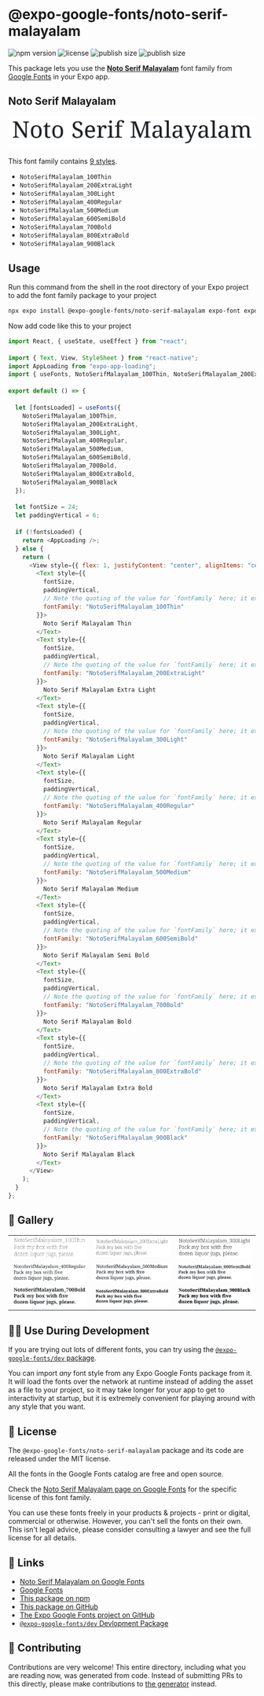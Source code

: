 # @expo-google-fonts/noto-serif-malayalam

![npm version](https://flat.badgen.net/npm/v/@expo-google-fonts/noto-serif-malayalam)
![license](https://flat.badgen.net/github/license/expo/google-fonts)
![publish size](https://flat.badgen.net/packagephobia/install/@expo-google-fonts/noto-serif-malayalam)
![publish size](https://flat.badgen.net/packagephobia/publish/@expo-google-fonts/noto-serif-malayalam)

This package lets you use the [**Noto Serif Malayalam**](https://fonts.google.com/specimen/Noto+Serif+Malayalam) font family from [Google Fonts](https://fonts.google.com/) in your Expo app.

## Noto Serif Malayalam

![Noto Serif Malayalam](./font-family.png)

This font family contains [9 styles](#-gallery).

- `NotoSerifMalayalam_100Thin`
- `NotoSerifMalayalam_200ExtraLight`
- `NotoSerifMalayalam_300Light`
- `NotoSerifMalayalam_400Regular`
- `NotoSerifMalayalam_500Medium`
- `NotoSerifMalayalam_600SemiBold`
- `NotoSerifMalayalam_700Bold`
- `NotoSerifMalayalam_800ExtraBold`
- `NotoSerifMalayalam_900Black`

## Usage

Run this command from the shell in the root directory of your Expo project to add the font family package to your project

```sh
npx expo install @expo-google-fonts/noto-serif-malayalam expo-font expo-app-loading
```

Now add code like this to your project

```js
import React, { useState, useEffect } from "react";

import { Text, View, StyleSheet } from "react-native";
import AppLoading from "expo-app-loading";
import { useFonts, NotoSerifMalayalam_100Thin, NotoSerifMalayalam_200ExtraLight, NotoSerifMalayalam_300Light, NotoSerifMalayalam_400Regular, NotoSerifMalayalam_500Medium, NotoSerifMalayalam_600SemiBold, NotoSerifMalayalam_700Bold, NotoSerifMalayalam_800ExtraBold, NotoSerifMalayalam_900Black } from '@expo-google-fonts/noto-serif-malayalam';

export default () => {

  let [fontsLoaded] = useFonts({
    NotoSerifMalayalam_100Thin, 
    NotoSerifMalayalam_200ExtraLight, 
    NotoSerifMalayalam_300Light, 
    NotoSerifMalayalam_400Regular, 
    NotoSerifMalayalam_500Medium, 
    NotoSerifMalayalam_600SemiBold, 
    NotoSerifMalayalam_700Bold, 
    NotoSerifMalayalam_800ExtraBold, 
    NotoSerifMalayalam_900Black
  });

  let fontSize = 24;
  let paddingVertical = 6;

  if (!fontsLoaded) {
    return <AppLoading />;
  } else {
    return (
      <View style={{ flex: 1, justifyContent: "center", alignItems: "center" }}>
        <Text style={{
          fontSize,
          paddingVertical,
          // Note the quoting of the value for `fontFamily` here; it expects a string!
          fontFamily: "NotoSerifMalayalam_100Thin"
        }}>
          Noto Serif Malayalam Thin
        </Text>
        <Text style={{
          fontSize,
          paddingVertical,
          // Note the quoting of the value for `fontFamily` here; it expects a string!
          fontFamily: "NotoSerifMalayalam_200ExtraLight"
        }}>
          Noto Serif Malayalam Extra Light
        </Text>
        <Text style={{
          fontSize,
          paddingVertical,
          // Note the quoting of the value for `fontFamily` here; it expects a string!
          fontFamily: "NotoSerifMalayalam_300Light"
        }}>
          Noto Serif Malayalam Light
        </Text>
        <Text style={{
          fontSize,
          paddingVertical,
          // Note the quoting of the value for `fontFamily` here; it expects a string!
          fontFamily: "NotoSerifMalayalam_400Regular"
        }}>
          Noto Serif Malayalam Regular
        </Text>
        <Text style={{
          fontSize,
          paddingVertical,
          // Note the quoting of the value for `fontFamily` here; it expects a string!
          fontFamily: "NotoSerifMalayalam_500Medium"
        }}>
          Noto Serif Malayalam Medium
        </Text>
        <Text style={{
          fontSize,
          paddingVertical,
          // Note the quoting of the value for `fontFamily` here; it expects a string!
          fontFamily: "NotoSerifMalayalam_600SemiBold"
        }}>
          Noto Serif Malayalam Semi Bold
        </Text>
        <Text style={{
          fontSize,
          paddingVertical,
          // Note the quoting of the value for `fontFamily` here; it expects a string!
          fontFamily: "NotoSerifMalayalam_700Bold"
        }}>
          Noto Serif Malayalam Bold
        </Text>
        <Text style={{
          fontSize,
          paddingVertical,
          // Note the quoting of the value for `fontFamily` here; it expects a string!
          fontFamily: "NotoSerifMalayalam_800ExtraBold"
        }}>
          Noto Serif Malayalam Extra Bold
        </Text>
        <Text style={{
          fontSize,
          paddingVertical,
          // Note the quoting of the value for `fontFamily` here; it expects a string!
          fontFamily: "NotoSerifMalayalam_900Black"
        }}>
          Noto Serif Malayalam Black
        </Text>
      </View>
    );
  }
};
```

## 🔡 Gallery


||||
|-|-|-|
|![NotoSerifMalayalam_100Thin](./NotoSerifMalayalam_100Thin.ttf.png)|![NotoSerifMalayalam_200ExtraLight](./NotoSerifMalayalam_200ExtraLight.ttf.png)|![NotoSerifMalayalam_300Light](./NotoSerifMalayalam_300Light.ttf.png)||
|![NotoSerifMalayalam_400Regular](./NotoSerifMalayalam_400Regular.ttf.png)|![NotoSerifMalayalam_500Medium](./NotoSerifMalayalam_500Medium.ttf.png)|![NotoSerifMalayalam_600SemiBold](./NotoSerifMalayalam_600SemiBold.ttf.png)||
|![NotoSerifMalayalam_700Bold](./NotoSerifMalayalam_700Bold.ttf.png)|![NotoSerifMalayalam_800ExtraBold](./NotoSerifMalayalam_800ExtraBold.ttf.png)|![NotoSerifMalayalam_900Black](./NotoSerifMalayalam_900Black.ttf.png)||


## 👩‍💻 Use During Development

If you are trying out lots of different fonts, you can try using the [`@expo-google-fonts/dev` package](https://github.com/expo/google-fonts/tree/master/font-packages/dev#readme).

You can import _any_ font style from any Expo Google Fonts package from it. It will load the fonts over the network at runtime instead of adding the asset as a file to your project, so it may take longer for your app to get to interactivity at startup, but it is extremely convenient for playing around with any style that you want.


## 📖 License

The `@expo-google-fonts/noto-serif-malayalam` package and its code are released under the MIT license.

All the fonts in the Google Fonts catalog are free and open source.

Check the [Noto Serif Malayalam page on Google Fonts](https://fonts.google.com/specimen/Noto+Serif+Malayalam) for the specific license of this font family.

You can use these fonts freely in your products & projects - print or digital, commercial or otherwise. However, you can't sell the fonts on their own. This isn't legal advice, please consider consulting a lawyer and see the full license for all details.

## 🔗 Links

- [Noto Serif Malayalam on Google Fonts](https://fonts.google.com/specimen/Noto+Serif+Malayalam)
- [Google Fonts](https://fonts.google.com/)
- [This package on npm](https://www.npmjs.com/package/@expo-google-fonts/noto-serif-malayalam)
- [This package on GitHub](https://github.com/expo/google-fonts/tree/master/font-packages/noto-serif-malayalam)
- [The Expo Google Fonts project on GitHub](https://github.com/expo/google-fonts)
- [`@expo-google-fonts/dev` Devlopment Package](https://github.com/expo/google-fonts/tree/master/font-packages/dev)

## 🤝 Contributing

Contributions are very welcome! This entire directory, including what you are reading now, was generated from code. Instead of submitting PRs to this directly, please make contributions to [the generator](https://github.com/expo/google-fonts/tree/master/packages/generator) instead.
